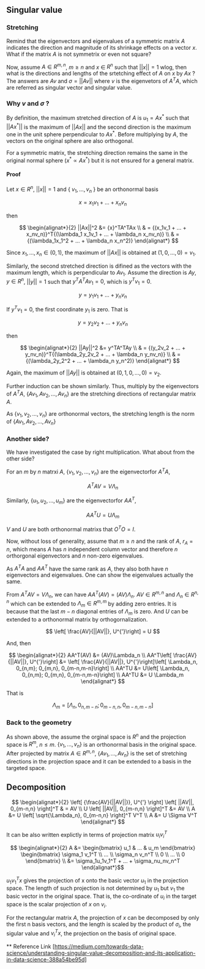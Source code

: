 ## Singular value

### Stretching
Remind that the eigenvectors and eigenvalues of a symmetric matrix $A$ indicates the direction and magnitude of its shrinkage effects on a vector $x$. What if the matrix $A$ is not symmetrix or even not square?

Now, assume $A \in R^{m, n}$, $m \ge n$ and $x$ $\in$ $R^n$ such that $||x||=1$ wlog, then what is the directions and lengths of the srtetching effect of $A$ on $x$ by $Ax$ ? The answers are $Av$ and $\sigma=||Av||$ where $v$ is the eigenvetors of $A^TA$, which are referred as singular vector and singular value.

### Why $v$ and $\sigma$ ?
By definition, the maximum stretched direction of $A$ is $u_1=Ax^{*}$ such that $||Ax^{*}||$ is the maximum of $||Ax||$ and the second direction is the maximum one in the unit sphere perpendicular to $Ax^{*}$. Before multiplying by $A$, the vectors on the original sphere are also orthogonal.

For a symmetric matrix, the stretching direction remains the same in the original normal sphere ($x^{*} \propto Ax^{*}$) but it is not ensured for a general matrix.

#### Proof

Let $x \in R^n$, $||x|| = 1$ and { $v_1, ..., v_n$ } be an orthonormal basis

$$ x = x_1v_1 + ... + x_nv_n $$

then

$$
\begin{alignat*}{2}
||Ax||^2 &= {x}^TA^TAx \\
& =  {(x_1v_1 + ... + x_nv_n)}^T{(\lambda_1 x_1v_1 + ... + \lambda_n x_nv_n)} \\
& = {(\lambda_1x_1^2 + ... + \lambda_n x_n^2)}
\end{alignat*}
$$

Since $x_1, ..., x_n \in (0, 1)$, the maximum of $||Ax||$ is obtained at $(1, 0, ..., 0) = v_1$.

Similarly, the second stretched direction is difined as the vectors with the maximum length, which is perpendicular to $Av_1$. Assume the direction is $Ay$, $y \in R^n$, $||y|| = 1$ such that $y^TA^TAv_1=0$, which is $y^Tv_1=0$. 

$$ y = y_1v_1 + ... + y_nv_n $$

If $y^Tv_1=0$, the first coordinate $y_1$ is zero. That is 

$$ y = y_2v_2 + ... + y_nv_n $$

then

$$
\begin{alignat*}{2}
||Ay||^2 &= y^TA^TAy \\
& =  {(y_2v_2 + ... + y_nv_n)}^T{(\lambda_2y_2v_2 + ... + \lambda_n y_nv_n)} \\
& = {(\lambda_2y_2^2 + ... + \lambda_n y_n^2)}
\end{alignat*}
$$

Again, the maximum of $||Ay||$ is obtained at $(0, 1, 0, ..., 0) = v_2$.

Further induction can be shown similarly. Thus, multiply by the eigenvectors of $A^TA$, $\{Av_1, Av_2, ..., Av_n \}$ are the stretching directions of rectangular matrix $A$.

As $\{v_1, v_2, ..., v_n \}$ are orthonormal vectors, the stretching length is the norm of $\{Av_1, Av_2, ..., Av_n \}$



### Another side?
We have investigated the case by right multiplication. What about from the other side?

For an $m$ by $n$ matrxi $A$, $\{ v_1, v_2, ... , v_n\}$ are the eigenvectorfor $A^TA$,

$$ A^TAV = V\Lambda_n $$

Similarly, $\{ u_1, u_2, ... , u_m\}$ are the eigenvectorfor $AA^T$,

$$ AA^TU = U\Lambda_m $$

$V$ and $U$ are both orthonormal matrixs that $O^TO=I$.

Now, without loss of generality, assume that $m \ge n$ and the rank of $A$, $r_A=n$, which means $A$ has $n$ independent column vector and therefore $n$ orthorgonal eigenvectors and $n$ non-zero eigenvalues.

As $A^TA$ and $AA^T$ have the same rank as $A$, they also both have $n$ eigenvectors and eigenvalues. One can show the eigenvalues actually the same. 

From $A^TAV = V\Lambda_n$, we can have $AA^T(AV) = (AV)\Lambda_n$. $AV \in R^{m,n}$ and $\Lambda_n \in R^{n,n}$ which can be extended to $\Lambda_m \in R^{m,m}$ by adding zero entries. It is because that the last $m-n$ diagonal entries of $\Lambda_m$ is zero. And $U$ can be extended to a orthonormal matrix by orthogornalization.

$$ \left[ \frac{AV}{||AV||}, U^{'}\right] = U $$

And, then

$$ 
\begin{alignat*}{2}
AA^T(AV) &= (AV)\Lambda_n \\
AA^T\left[ \frac{AV}{||AV||}, U^{'}\right] &= \left[ \frac{AV}{||AV||}, U^{'}\right]\left[ \Lambda_n, 0_{n,m}; 0_{m,n}, 0_{m-n,m-n}\right] \\
AA^TU &= U\left[ \Lambda_n, 0_{n,m}; 0_{m,n}, 0_{m-n,m-n}\right] \\
AA^TU &= U \Lambda_m
\end{alignat*} 
$$

That is

$$ \Lambda_m = \left[ \Lambda_n, 0_{n,m-n}; 0_{m-n,n}, 0_{m-n,m-n}\right] $$


### Back to the geometry

As shown above, the assume the orginal space is $R^n$ and the projection space is $R^m$, $n \le m$. $\{ v_1, ..., v_n\}$ is an orthonormal basis in the original space. After projected by matrix $A \in R^{m,n}$, $\{ Av_1, ..., Av_n\}$ is the set of stretching directions in the projection space and it can be extended to a basis in the targeted space.


## Decomposition

$$
\begin{alignat*}{2}
\left[ {\frac{AV}{||AV||}}, U^{'} \right] \left[ ||AV||, 0_{m-n,n} \right]^T & = AV \\
U \left[ ||AV||, 0_{m-n,n} \right]^T &= AV \\
A &= U \left[ \sqrt{\Lambda_n}, 0_{m-n,n} \right]^T V^T \\
A &= U \Sigma V^T 
\end{alignat*}
$$

It can be also written explictly in terms of projection matrix $u_iv_i^T$

$$  \begin{alignat*}{2}
A &= \begin{bmatrix} u_1 & ... & u_m \end{bmatrix} \begin{bmatrix}
    \sigma_1 v_1^T \\
    ... \\
    \sigma_n v_n^T \\
    0 \\
    ... \\
    0
    \end{bmatrix} \\
  &= \sigma_1u_1v_1^T + ... + \sigma_nu_nv_n^T
    \end{alignat*}$$

$u_1v_1^Tx$ gives the projection of x onto the basic vector $u_1$ in the projection space. The length of such projection is not determined by $u_1$ but $v_1$ the basic vector in the original space. That is, the co-ordinate of $u_i$ in the target space is the scalar projection of $x$ on $v_i$.

For the rectangular matrix $A$, the projection of $x$ can be decomposed by only the first n basis vectors, and the length is scaled by the product of $\sigma_i$, the sigular value and $v_i^Tx$, the projection on the basis of original space.

** Reference Link [https://medium.com/towards-data-science/understanding-singular-value-decomposition-and-its-application-in-data-science-388a54be95d]


